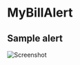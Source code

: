 # MyBillAlert
## Sample alert
![Screenshot](https://github.com/thule179/MyBillAlert/blob/master/alert_message.png)
